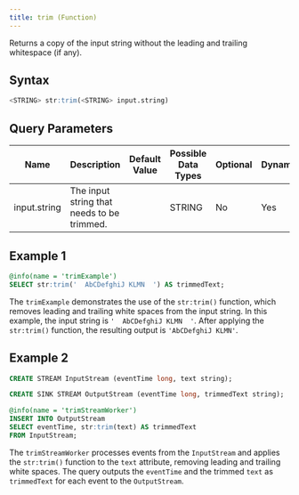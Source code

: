 ```yaml
---
title: trim (Function)
---
```


Returns a copy of the input string without the leading and trailing whitespace (if any).

## Syntax

```sql
<STRING> str:trim(<STRING> input.string)
```

## Query Parameters

| Name | Description | Default Value | Possible Data Types | Optional | Dynamic |
|------|-------------|---------------|---------------------|----------|---------|
| input.string | The input string that needs to be trimmed. |               | STRING   | No       | Yes  |

## Example 1

```sql
@info(name = 'trimExample')
SELECT str:trim('  AbCDefghiJ KLMN  ') AS trimmedText;
```

The `trimExample` demonstrates the use of the `str:trim()` function, which removes leading and trailing white spaces from the input string. In this example, the input string is `'  AbCDefghiJ KLMN  '`. After applying the `str:trim()` function, the resulting output is `'AbCDefghiJ KLMN'`.

## Example 2

```sql
CREATE STREAM InputStream (eventTime long, text string);

CREATE SINK STREAM OutputStream (eventTime long, trimmedText string);

@info(name = 'trimStreamWorker')
INSERT INTO OutputStream
SELECT eventTime, str:trim(text) AS trimmedText
FROM InputStream;
```

The `trimStreamWorker` processes events from the `InputStream` and applies the `str:trim()` function to the `text` attribute, removing leading and trailing white spaces. The query outputs the `eventTime` and the trimmed `text` as `trimmedText` for each event to the `OutputStream`.
